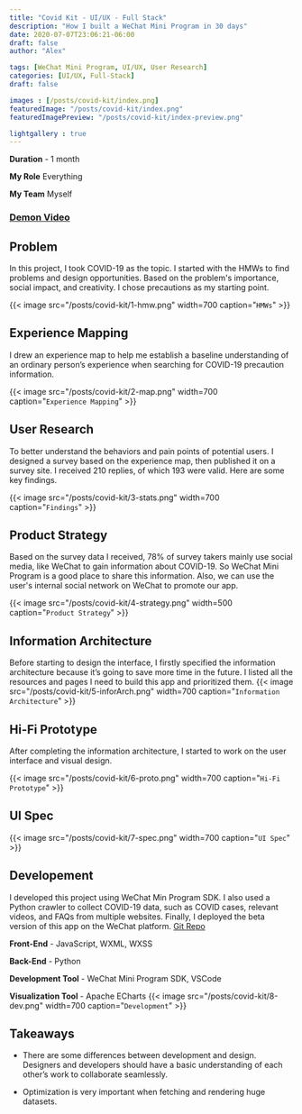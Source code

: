 ```yaml
---
title: "Covid Kit - UI/UX - Full Stack"
description: "How I built a WeChat Mini Program in 30 days"
date: 2020-07-07T23:06:21-06:00
draft: false
author: "Alex"

tags: [WeChat Mini Program, UI/UX, User Research]
categories: [UI/UX, Full-Stack]
draft: false 

images : [/posts/covid-kit/index.png]
featuredImage: "/posts/covid-kit/index.png"
featuredImagePreview: "/posts/covid-kit/index-preview.png"

lightgallery : true
---
```


<!--more-->

**Duration** - 1 month

**My Role** Everything

**My Team** Myself

### [Demon Video]( https://www.youtube.com/watch?v=UY41zKFrZkg&ab_channel=JilieZeng)

## Problem

In this project, I took COVID-19 as the topic. I started with the HMWs to find problems and design opportunities. Based on the problem's importance, social impact, and creativity. I chose precautions as my starting point.

{{< image src="/posts/covid-kit/1-hmw.png" width=700 caption="`HMWs`" >}}

## Experience Mapping
I drew an experience map to help me establish a baseline understanding of an ordinary person’s experience when searching for COVID-19 precaution information.

{{< image src="/posts/covid-kit/2-map.png" width=700 caption="`Experience Mapping`" >}}

## User Research

To better understand the behaviors and pain points of potential users. I designed a survey based on the experience map, then published it on a survey site. I received 210 replies, of which 193 were valid. Here are some key findings.

{{< image src="/posts/covid-kit/3-stats.png" width=700 caption="`Findings`" >}}

## Product Strategy

Based on the survey data I received, 78% of survey takers mainly use social media, like WeChat to gain information about COVID-19. So WeChat Mini Program is a good place to share this information. Also, we can use the user's internal social network on WeChat to promote our app.

{{< image src="/posts/covid-kit/4-strategy.png" width=500 caption="`Product Strategy`" >}}

## Information Architecture
Before starting to design the interface, I firstly specified the information architecture because it’s going to save more time in the future. I listed all the resources and pages I need to build this app and prioritized them.
{{< image src="/posts/covid-kit/5-inforArch.png" width=700 caption="`Information Architecture`" >}}

## Hi-Fi Prototype
After completing the information architecture, I started to work on the user interface and visual design.

{{< image src="/posts/covid-kit/6-proto.png" width=700 caption="`Hi-Fi Prototype`" >}}

## UI Spec

{{< image src="/posts/covid-kit/7-spec.png" width=700 caption="`UI Spec`" >}}

## Developement

I developed this project using WeChat Min Program SDK. I also used a Python crawler to collect COVID-19 data, such as COVID cases, relevant videos, and FAQs from multiple websites. Finally, I deployed the beta version of this app on the WeChat platform.
[Git Repo](https://github.com/zengjilie/wechat-mini-program) 

**Front-End** - JavaScript, WXML, WXSS

**Back-End** - Python

**Development Tool** - WeChat Mini Program SDK, VSCode

**Visualization Tool** - Apache ECharts
{{< image src="/posts/covid-kit/8-dev.png" width=700 caption="`Development`" >}}


## Takeaways

* There are some differences between development and design. Designers and developers should have a basic understanding of each other’s work to collaborate seamlessly.

* Optimization is very important when fetching and rendering huge datasets.

